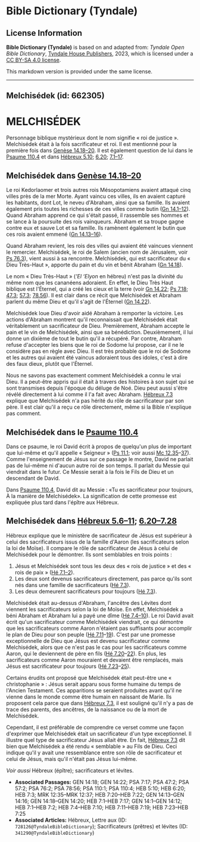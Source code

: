# Bible Dictionary (Tyndale)

## License Information

**Bible Dictionary (Tyndale)** is based on and adapted from: _Tyndale Open Bible Dictionary_, [Tyndale House Publishers](https://tyndaleopenresources.com/), 2023, which is licensed under a [CC BY-SA 4.0 license](https://creativecommons.org/licenses/by-sa/4.0/legalcode.en).

This markdown version is provided under the same license.



--------------------------------

## Melchisédek (id: 662305)

MELCHISÉDEK
===========

Personnage biblique mystérieux dont le nom signifie « roi de justice ». Melchisédek était à la fois sacrificateur et roi. Il est mentionné pour la première fois dans [Genèse 14\.18–20](https://ref.ly/Gen14:18-Gen14:20). Il est également question de lui dans le [Psaume 110\.4](https://ref.ly/Ps110:4) et dans [Hébreux 5\.10](https://ref.ly/Heb5:10); [6\.20](https://ref.ly/Heb6:20); [7\.1–17](https://ref.ly/Heb7:1-Heb7:17).

Melchisédek dans [Genèse 14\.18–20](https://ref.ly/Gen14:18-Gen14:20)
---------------------------------------------------------------------

Le roi Kedorlaomer et trois autres rois Mésopotamiens avaient attaqué cinq villes près de la mer Morte. Ayant vaincu ces villes, ils en avaient capturé les habitants, dont Lot, le neveu d'Abraham, ainsi que sa famille. Ils avaient également pris toutes les richesses de ces villes comme butin ([Gn 14\.1–12](https://ref.ly/Gen14:1-Gen14:12)). Quand Abraham apprend ce qui s'était passé, il rassemble ses hommes et se lance à la poursuite des rois vainqueurs. Abraham et sa troupe gagne contre eux et sauve Lot et sa famille. Ils ramènent également le butin que ces rois avaient emmené ([Gn 14\.13–16](https://ref.ly/Gen14:13-Gen14:16)).

Quand Abraham revient, les rois des villes qui avaient été vaincues viennent le remercier. Melchisédek, le roi de Salem (ancien nom de Jérusalem, voir [Ps 76\.3](https://ref.ly/Ps76:2)), vient aussi à sa rencontre. Melchisédek, qui est sacrificateur du « Dieu Très\-Haut », apporte du pain et du vin et bénit Abraham ([Gn 14\.18](https://ref.ly/Gen14:18)).

Le nom « Dieu Très\-Haut » (*’El ‘Elyon* en hébreu) n'est pas la divinité du même nom que les cananéens adoraient. En effet, le Dieu Très Haut biblique est l'Éternel, qui a créé les cieux et la terre (voir [Gn 14\.22](https://ref.ly/Gen14:22); [Ps 7\.18](https://ref.ly/Ps7:17); [47\.3](https://ref.ly/Ps47:2); [57\.3](https://ref.ly/Ps57:2); [78\.56](https://ref.ly/Ps78:56)). Il est clair dans ce récit que Melchisédek et Abraham parlent du même Dieu et qu'il s'agit de l'Éternel ([Gn 14\.22](https://ref.ly/Gen14:22)).

Melchisédek loue Dieu d'avoir aidé Abraham à remporter la victoire. Les actions d'Abraham montrent qu'il reconnaissait que Melchisédek était véritablement un sacrificateur de Dieu. Premièrement, Abraham accepte le pain et le vin de Melchisédek, ainsi que sa bénédiction. Deuxièmement, il lui donne un dixième de tout le butin qu'il a récupéré. Par contre, Abraham refuse d'accepter les biens que le roi de Sodome lui propose, car il ne le considère pas en règle avec Dieu. Il est très probable que le roi de Sodome et les autres qui avaient été vaincus adoraient tous des idoles, c'est à dire des faux dieux, plutôt que l'Éternel.

Nous ne savons pas exactement comment Melchisédek a connu le vrai Dieu. Il a peut\-être appris qui il était à travers des histoires à son sujet qui se sont transmises depuis l'époque du déluge de Noé. Dieu peut aussi s'être révélé directement à lui comme il l'a fait avec Abraham. [Hébreux 7\.3](https://ref.ly/Heb7:3) explique que Melchisédek n'a pas hérité du rôle de sacrificateur par son père. Il est clair qu'il a reçu ce rôle directement, même si la Bible n'explique pas comment.

Melchisédek dans le [Psaume 110\.4](https://ref.ly/Ps110:4)
-----------------------------------------------------------

Dans ce psaume, le roi David écrit à propos de quelqu'un plus de important que lui\-même et qu'il appelle « Seigneur » ([Ps 11\.1](https://ref.ly/Ps110:1); voir aussi [Mc 12\.35](https://ref.ly/Mark12:35-Mark12:37)–[37](https://ref.ly/Mark12:35-Mark12:37)). Comme l'enseignement de Jésus sur ce passage le montre, David ne parlait pas de lui\-même ni d'aucun autre roi de son temps. Il parlait du Messie qui viendrait dans le futur. Ce Messie serait à la fois le Fils de Dieu et un descendant de David.

Dans [Psaume 110\.4](https://ref.ly/Ps110:4), David dit au Messie : «Tu es sacrificateur pour toujours, À la manière de Melchisédek». La signification de cette promesse est expliquée plus tard dans l'épître aux Hébreux.

Melchisédek dans [Hébreux 5\.6–11](https://ref.ly/Heb5:6-Heb5:11); [6\.20–7\.28](https://ref.ly/Heb6:20-Heb7:28)
----------------------------------------------------------------------------------------------------------------

Hébreux explique que le ministère de sacrificateur de Jésus est supérieur à celui des sacrificateurs issus de la famille d'Aaron (les sacrificateurs selon la loi de Moïse). Il compare le rôle de sacrificateur de Jésus à celui de Melchisédek pour le démontrer. Ils sont semblables en trois points :

1. Jésus et Melchisédek sont tous les deux des « rois de justice » et des « rois de paix » ([Hé 7\.1–2](https://ref.ly/Heb7:1-Heb7:2)).
2. Les deux sont devenus sacrificateurs directement, pas parce qu'ils sont nés dans une famille de sacrificateurs ([Hé 7\.3](https://ref.ly/Heb7:3)).
3. Les deux demeurent sacrificateurs pour toujours ([Hé 7\.3](https://ref.ly/Heb7:3)).

Melchisédek était au\-dessus d'Abraham, l'ancêtre des Lévites dont viennent les sacrificateurs selon la loi de Moïse. En effet, Melchisédek a béni Abraham et Abraham lui a payé une dîme ([Hé 7\.4–10](https://ref.ly/Heb7:4-Heb7:10)). Le roi David avait écrit qu'un sacrificateur comme Melchisédek viendrait, ce qui démontre que les sacrificateurs comme Aaron n'étaient pas suffisants pour accomplir le plan de Dieu pour son peuple ([Hé 7\.11](https://ref.ly/Heb7:11-Heb7:19)–[19](https://ref.ly/Heb7:11-Heb7:19)). C'est par une promesse exceptionnelle de Dieu que Jésus est devenu sacrificateur comme Melchisédek, alors que ce n'est pas le cas pour les sacrificateurs comme Aaron, qui le deviennent de père en fils ([Hé 7\.20](https://ref.ly/Heb7:20-Heb7:22)–[22](https://ref.ly/Heb7:20-Heb7:22)). En plus, les sacrificateurs comme Aaron mouraient et devaient être remplacés, mais Jésus est sacrificateur pour toujours ([Hé 7\.23](https://ref.ly/Heb7:23-Heb7:25)–[25](https://ref.ly/Heb7:23-Heb7:25)).

Certains érudits ont proposé que Melchisédek était peut\-être une « christophanie » : Jésus serait apparu sous forme humaine du temps de l'Ancien Testament. Ces apparitions se seraient produites avant qu'il ne vienne dans le monde comme être humain en naissant de Marie. Ils proposent cela parce que dans [Hébreux 7\.3](https://ref.ly/Heb7:3), il est souligné qu'il n'y a pas de trace des parents, des ancêtres, de la naissance ou de la mort de Melchisédek.

Cependant, il est préférable de comprendre ce verset comme une façon d'exprimer que Melchisédek était un sacrificateur d'un type exceptionnel. Il illustre quel type de sacrificateur Jésus allait être. En fait, [Hébreux 7\.3](https://ref.ly/Heb7:3) dit bien que Melchisédek a été rendu « semblable » au Fils de Dieu. Ceci indique qu'il y avait une ressemblance entre son rôle de sacrificateur et celui de Jésus, mais qu'il n'était pas Jésus lui\-même.

*Voir aussi* Hébreux (épître); sacrificateurs et lévites.

* **Associated Passages:** GEN 14:18; GEN 14:22; PSA 7:17; PSA 47:2; PSA 57:2; PSA 76:2; PSA 78:56; PSA 110:1; PSA 110:4; HEB 5:10; HEB 6:20; HEB 7:3; MRK 12:35–MRK 12:37; HEB 7:20–HEB 7:22; GEN 14:13–GEN 14:16; GEN 14:18–GEN 14:20; HEB 7:1–HEB 7:17; GEN 14:1–GEN 14:12; HEB 7:1–HEB 7:2; HEB 7:4–HEB 7:10; HEB 7:11–HEB 7:19; HEB 7:23–HEB 7:25
* **Associated Articles:** Hébreux, Lettre aux (ID: `728126@TyndaleBibleDictionary`); Sacrificateurs (prêtres) et lévites (ID: `341290@TyndaleBibleDictionary`)


